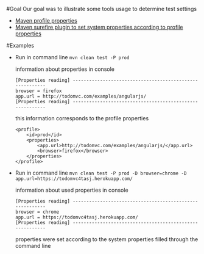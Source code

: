 #Goal
Our goal was to illustrate some tools usage to determine test settings
* [Maven profile properties]()
* [Maven surefire plugin to set system properties according to profile properties]()
 
 

#Examples
* Run in command line ```mvn clean test -P prod```

    information about properties in console 
    ```
    [Properties reading] ---------------------------------------------------------
    browser = firefox
    app.url = http://todomvc.com/examples/angularjs/
    [Properties reading] ---------------------------------------------------------
    ```
    
    this information corresponds to the profile properties
    ```
    <profile>
        <id>prod</id>
        <properties>
            <app.url>http://todomvc.com/examples/angularjs/</app.url>
            <browser>firefox</browser>
        </properties>
    </profile>
    ```

* Run in command line ```mvn clean test -P prod -D browser=chrome -D app.url=https://todomvc4tasj.herokuapp.com/```

    information about used properties in console 
    ```
    [Properties reading] ---------------------------------------------------------
    browser = chrome
    app.url = https://todomvc4tasj.herokuapp.com/ 
    [Properties reading] ---------------------------------------------------------
    ```
  
    properties were set according to the system properties filled through the command line
   

    
   